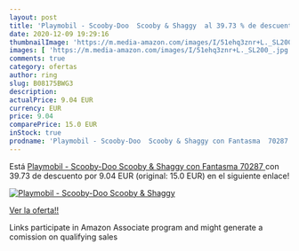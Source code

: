 ```yaml
---
layout: post
title: 'Playmobil - Scooby-Doo  Scooby & Shaggy  al 39.73 % de descuento'
date: 2020-12-09 19:29:16
thumbnailImage: 'https://m.media-amazon.com/images/I/51ehq3znr+L._SL200_.jpg'
images: [ 'https://m.media-amazon.com/images/I/51ehq3znr+L._SL200_.jpg' ]
comments: true
category: ofertas
author: ring
slug: B08175BWG3
description:
actualPrice: 9.04 EUR
currency: EUR
price: 9.04
comparePrice: 15.0 EUR
inStock: true
prodname: 'Playmobil - Scooby-Doo  Scooby & Shaggy con Fantasma  70287 '
---
```


Está [Playmobil - Scooby-Doo  Scooby & Shaggy con Fantasma  70287 ](https://www.amazon.es/dp/B08175BWG3/?tag=tolees-21) con 39.73 de descuento por 9.04 EUR (original: 15.0 EUR) en el siguiente enlace!

[![Playmobil - Scooby-Doo  Scooby & Shaggy ](https://m.media-amazon.com/images/I/51ehq3znr+L._SL200_.jpg)](https://www.amazon.es/dp/B08175BWG3/?tag=tolees-21)

[Ver la oferta!!](https://www.amazon.es/dp/B08175BWG3/?tag=tolees-21)

Links participate in Amazon Associate program and might generate a comission on qualifying sales


